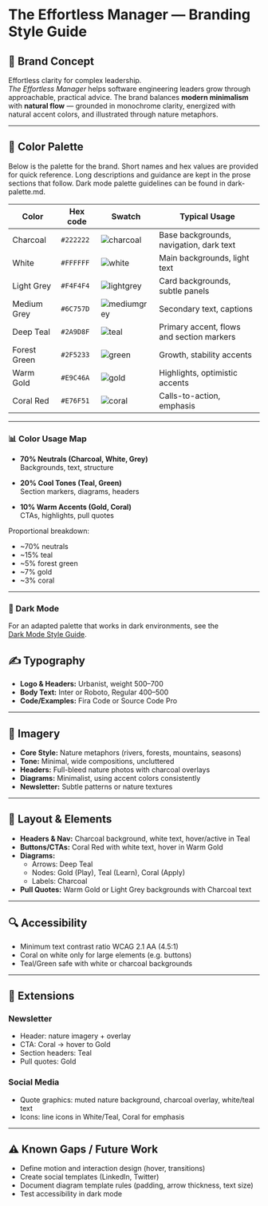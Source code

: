 # The Effortless Manager — Branding Style Guide

## 🎯 Brand Concept

Effortless clarity for complex leadership.  
*The Effortless Manager* helps software engineering leaders grow through approachable, practical advice. The brand balances **modern minimalism** with **natural flow** — grounded in monochrome clarity, energized with natural accent colors, and illustrated through nature metaphors.

---

## 🎨 Color Palette

Below is the palette for the brand. Short names and hex values are provided for quick reference. Long descriptions and guidance are kept in the prose sections that follow. Dark mode palette guidelines can be found in dark-palette.md.

| Color        | Hex code  | Swatch                                                                                         | Typical Usage                             |
|--------------|-----------|------------------------------------------------------------------------------------------------|-------------------------------------------|
| Charcoal     | `#222222` | ![charcoal](https://img.shields.io/badge/%23222222-%23222222-222222?style=flat&label=)          | Base backgrounds, navigation, dark text   |
| White        | `#FFFFFF` | ![white](https://img.shields.io/badge/%23FFFFFF-%23FFFFFF-FFFFFF?style=flat&label=)             | Main backgrounds, light text              |
| Light Grey   | `#F4F4F4` | ![lightgrey](https://img.shields.io/badge/%23F4F4F4-%23F4F4F4-F4F4F4?style=flat&label=)         | Card backgrounds, subtle panels           |
| Medium Grey  | `#6C757D` | ![mediumgrey](https://img.shields.io/badge/%236C757D-%236C757D-6C757D?style=flat&label=)        | Secondary text, captions                  |
| Deep Teal    | `#2A9D8F` | ![teal](https://img.shields.io/badge/%232A9D8F-%232A9D8F-2A9D8F?style=flat&label=)               | Primary accent, flows and section markers |
| Forest Green | `#2F5233` | ![green](https://img.shields.io/badge/%232F5233-%232F5233-2F5233?style=flat&label=)             | Growth, stability accents                 |
| Warm Gold    | `#E9C46A` | ![gold](https://img.shields.io/badge/%23E9C46A-%23E9C46A-E9C46A?style=flat&label=)               | Highlights, optimistic accents            |
| Coral Red    | `#E76F51` | ![coral](https://img.shields.io/badge/%23E76F51-%23E76F51-E76F51?style=flat&label=)             | Calls-to-action, emphasis                 |


---

### 📊 Color Usage Map

- **70% Neutrals (Charcoal, White, Grey)**  
  Backgrounds, text, structure

- **20% Cool Tones (Teal, Green)**  
  Section markers, diagrams, headers

- **10% Warm Accents (Gold, Coral)**  
  CTAs, highlights, pull quotes

Proportional breakdown:  
- ~70% neutrals  
- ~15% teal  
- ~5% forest green  
- ~7% gold  
- ~3% coral  

---

### 🌙 Dark Mode

For an adapted palette that works in dark environments, see the  
[Dark Mode Style Guide](./dark-palette.md).

## ✍️ Typography

- **Logo & Headers:** Urbanist, weight 500–700  
- **Body Text:** Inter or Roboto, Regular 400–500  
- **Code/Examples:** Fira Code or Source Code Pro  

---

## 🌿 Imagery

- **Core Style:** Nature metaphors (rivers, forests, mountains, seasons)  
- **Tone:** Minimal, wide compositions, uncluttered  
- **Headers:** Full-bleed nature photos with charcoal overlays  
- **Diagrams:** Minimalist, using accent colors consistently  
- **Newsletter:** Subtle patterns or nature textures  

---

## 📐 Layout & Elements

- **Headers & Nav:** Charcoal background, white text, hover/active in Teal  
- **Buttons/CTAs:** Coral Red with white text, hover in Warm Gold  
- **Diagrams:**  
  - Arrows: Deep Teal  
  - Nodes: Gold (Play), Teal (Learn), Coral (Apply)  
  - Labels: Charcoal  
- **Pull Quotes:** Warm Gold or Light Grey backgrounds with Charcoal text  

---

## 🔍 Accessibility

- Minimum text contrast ratio WCAG 2.1 AA (4.5:1)  
- Coral on white only for large elements (e.g. buttons)  
- Teal/Green safe with white or charcoal backgrounds  

---

## 📣 Extensions

### Newsletter
- Header: nature imagery + overlay  
- CTA: Coral → hover to Gold  
- Section headers: Teal  
- Pull quotes: Gold  

### Social Media
- Quote graphics: muted nature background, charcoal overlay, white/teal text  
- Icons: line icons in White/Teal, Coral for emphasis  

---

## ⚠️ Known Gaps / Future Work

- Define motion and interaction design (hover, transitions)  
- Create social templates (LinkedIn, Twitter)  
- Document diagram template rules (padding, arrow thickness, text size)  
- Test accessibility in dark mode  

